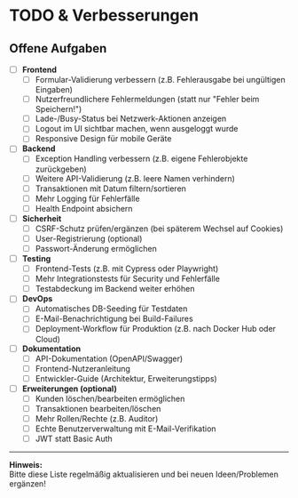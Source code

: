 # TODO & Verbesserungen

## Offene Aufgaben

- [ ] **Frontend**
  - [ ] Formular-Validierung verbessern (z.B. Fehlerausgabe bei ungültigen Eingaben)
  - [ ] Nutzerfreundlichere Fehlermeldungen (statt nur "Fehler beim Speichern!")
  - [ ] Lade-/Busy-Status bei Netzwerk-Aktionen anzeigen
  - [ ] Logout im UI sichtbar machen, wenn ausgeloggt wurde
  - [ ] Responsive Design für mobile Geräte

- [ ] **Backend**
  - [ ] Exception Handling verbessern (z.B. eigene Fehlerobjekte zurückgeben)
  - [ ] Weitere API-Validierung (z.B. leere Namen verhindern)
  - [ ] Transaktionen mit Datum filtern/sortieren
  - [ ] Mehr Logging für Fehlerfälle
  - [ ] Health Endpoint absichern

- [ ] **Sicherheit**
  - [ ] CSRF-Schutz prüfen/ergänzen (bei späterem Wechsel auf Cookies)
  - [ ] User-Registrierung (optional)
  - [ ] Passwort-Änderung ermöglichen

- [ ] **Testing**
  - [ ] Frontend-Tests (z.B. mit Cypress oder Playwright)
  - [ ] Mehr Integrationstests für Security und Fehlerfälle
  - [ ] Testabdeckung im Backend weiter erhöhen

- [ ] **DevOps**
  - [ ] Automatisches DB-Seeding für Testdaten
  - [ ] E-Mail-Benachrichtigung bei Build-Failures
  - [ ] Deployment-Workflow für Produktion (z.B. nach Docker Hub oder Cloud)

- [ ] **Dokumentation**
  - [ ] API-Dokumentation (OpenAPI/Swagger)
  - [ ] Frontend-Nutzeranleitung
  - [ ] Entwickler-Guide (Architektur, Erweiterungstipps)

- [ ] **Erweiterungen (optional)**
  - [ ] Kunden löschen/bearbeiten ermöglichen
  - [ ] Transaktionen bearbeiten/löschen
  - [ ] Mehr Rollen/Rechte (z.B. Auditor)
  - [ ] Echte Benutzerverwaltung mit E-Mail-Verifikation
  - [ ] JWT statt Basic Auth

---

**Hinweis:**  
Bitte diese Liste regelmäßig aktualisieren und bei neuen Ideen/Problemen ergänzen!